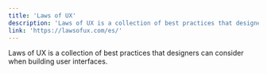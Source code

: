 ```yaml
---
title: 'Laws of UX'
description: 'Laws of UX is a collection of best practices that designers can consider when building user interfaces.'
link: 'https://lawsofux.com/es/'
---
```

Laws of UX is a collection of best practices that designers can consider when building user interfaces.